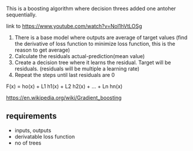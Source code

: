This is a boosting algorithm where decision threes added one antoher sequentially.

link to
https://www.youtube.com/watch?v=Nol1hVtLOSg

1. There is a base model where outputs are average of target values (find the derivative of loss function to minimize loss function, this is the reason to get average)
2. Calculate the residuals actual-prediction(mean value)
3. Create a decision tree where it learns the residual. Target will be residuals. (residuals will be multiple a learning rate)
4. Repeat the steps until last residuals are 0

F(x) = ho(x) + L1 h1(x) + L2 h2(x) + ... + Ln hn(x)

https://en.wikipedia.org/wiki/Gradient_boosting

## requirements
* inputs, outputs
* derivatable loss function
* no of trees
